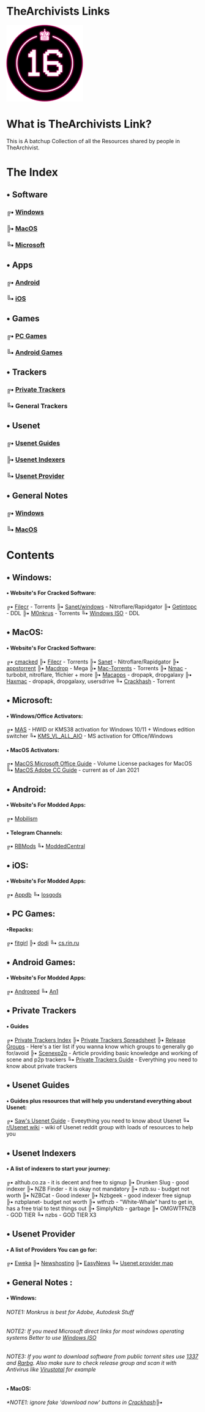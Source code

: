 # TheArchivists Links
![](https://github.com/TheArchivists/Links/blob/dev/113290407.png)

# What is TheArchivists Link?
This is A batchup Collection of all the Resources shared by people in TheArchivist.

# The Index
## •  Software
### ╔• [Windows](https://github.com/TheArchivists/Links/edit/dev/README.md#-windows-2)
### ╠• [MacOS](https://github.com/TheArchivists/Links/edit/dev/README.md#-macos-2)
### ╚• [Microsoft](https://github.com/TheArchivists/Links/edit/dev/README.md#-microsoft-1)
## •  Apps
### ╔• [Android](https://github.com/TheArchivists/Links/edit/dev/README.md#-android-1)
### ╚• [iOS](https://github.com/TheArchivists/Links/edit/dev/README.md#ios)
## •  Games
### ╔• [PC Games](https://github.com/TheArchivists/Links/edit/dev/README.md#-pc-games-1)
### ╚• [Android Games](https://github.com/TheArchivists/Links/edit/dev/README.md#android-games)
## •  Trackers
### ╔• [Private Trackers](https://github.com/TheArchivists/Links/edit/dev/README.md#-private-trackers-1)
### ╚• General Trackers
## •  Usenet
### ╔• [Usenet Guides](https://github.com/TheArchivists/Links/edit/dev/README.md#-usenet-guides-1)
### ╠• [Usenet Indexers](https://github.com/TheArchivists/Links/edit/dev/README.md#usenet-indexers)
### ╚• [Usenet Provider](https://github.com/TheArchivists/Links/edit/dev/README.md#usenet-provider)
## •  General Notes
### ╔• [Windows](https://github.com/TheArchivists/Links/edit/dev/README.md#-windows-3)
### ╚• [MacOS](https://github.com/TheArchivists/Links/edit/dev/README.md#-macos-3)

# Contents
## •  Windows:
#### • Website's For Cracked Software:
╔• [Filecr](https://filecr.com/windows/) - Torrents
╠• [Sanet/windows](https://sanet.st/windows/) - Nitroflare/Rapidgator
╠• [Getintopc](https://getintopc.com/) - DDL
╠• [M0nkrus](http://w14.monkrus.ws/) - Torrents
╚• [Windows ISO](https://tb.rg-adguard.net/public.php) - DDL 
 
## •  MacOS:
#### • Website's For Cracked Software:
╔• [cmacked](https://cmacked.com/)
╠• [Filecr](https://filecr.com/macos/) - Torrents
╠• [Sanet](https://sanet.st/mac-software/) - Nitroflare/Rapidgator
╠• [appstorrent](https://appstorrent.ru/)
╠• [Macdrop](https://macdrop.net/) - Mega
╠• [Mac-Torrents](https://mac-torrents.io/) - Torrents
╠• [Nmac](https://nmac.to/) - turbobit, nitroflare, 1fichier + more
╠• [Macapps](https://macapps.xyz/) - dropapk, dropgalaxy
╠• [Haxmac](https://haxmac.cc/) - dropapk, dropgalaxy, usersdrive
╚• [Crackhash](https://crackshash.com/category/macos/) - Torrent

## •  Microsoft:
#### • Windows/Office Activators: 
╔• [MAS](https://github.com/massgravel/Microsoft-Activation-Scripts) - HWID or KMS38 activation for Windows 10/11 + Windows edition switcher
╚• [KMS_VL_ALL_AIO](https://github.com/abbodi1406/KMS_VL_ALL_AIO) - MS activation for Office/Windows
#### • MacOS Activators:
╔• [MacOS Microsoft Office Guide](https://telegra.ph/MacOS-Microsoft-Office-Guide-11-29) - Volume License packages for MacOS
╚• [MacOS Adobe CC Guide](https://telegra.ph/MacOS-Adobe-CC-Guide-11-29) - current as of Jan 2021

## •  Android:
#### • Website's For Modded Apps:
╔• [Mobilism](https://mobilism.org/)
#### • Telegram Channels:
╔• [RBMods](https://t.me/RBMods)
╚• [ModdedCentral](https://t.me/ModdedCentral2)

## • iOS:
#### • Website's For Modded Apps:
╔• [Appdb](https://appdb.to/)
╚• [Iosgods](https://iosgods.com/)

## •  PC Games:
#### •Repacks:
╔• [fitgirl](http://fitgirl-repacks.site/)
╠• [dodi](https://dodi-repacks.site/)
╚• [cs.rin.ru](https://cs.rin.ru/)
## • Android Games:
#### • Website's For Modded Apps:
╔• [Androeed](https://www.androeed.ru/)
╚• [An1](https://an1.com/)

## •  Private Trackers
#### • Guides
╔• [Private Trackers Index](https://docs.google.com/spreadsheets/d/1zYZ2107xOZwQ37AjLTc5A4dUJl0ilg8oMrZyA0BGvc0)
╠• [Private Trackers Spreadsheet](https://hdvinnie.github.io/Private-Trackers-Spreadsheet/)
╠• [Release Groups](https://docs.google.com/spreadsheets/d/1xz5zqrBumfMtLGA4VMt1VtOyh-47HDTv_swIYktX6AQ/edit?usp=sharing) - Here's a tier list if you wanna know which groups to generally go for/avoid
╠• [Scenexp2p](https://www.notion.so/Pirates-c6362fa7a32a47c5904b0509e9ca1cd3) - Article providing basic knowledge and working of scene and p2p trackers
╚• [Private Trackers Guide](https://rentry.co/private-trackers) - Everything you need to know about private trackers 

## •  Usenet Guides
#### • Guides plus resources that will help you understand everything about Usenet:
╔• [Saw's Usenet Guide](https://telegra.ph/EVERYTHING-YOU-NEED-TO-KNOW-ABOUT-USENET-09-04) - Eveeything you need to know about Usenet
╚• [r/Usenet wiki](https://www.reddit.com/r/usenet/wiki/index/) - wiki of Usenet reddit group with loads of resources to help you

## • Usenet Indexers
#### • A list of indexers to start your journey:
╔• althub.co.za - it is decent and free to signup
╠• Drunken Slug - good indexer
╠• NZB Finder - it is okay not mandatory
╠• nzb.su - budget not worth
╠• NZBCat - Good indexer
╠• Nzbgeek - good indexer free signup
╠• nzbplanet- budget not worth
╠• wtfnzb - "White-Whale" hard to get in, has a free trial to test things out
╠• SimplyNzb - garbage
╠• OMGWTFNZB - GOD TIER
╚• nzbs - GOD TIER X3

## • Usenet Provider
#### • A list of Providers You can go for:
╔• [Eweka](https://www.eweka.nl/)
╠• [Newshosting](https://www.newshosting.com/)
╠• [EasyNews](https://easynews.com/)
╚• [Usenet provider map](https://svgshare.com/i/iG8.svg)

## •  General Notes :
#### • Windows:
###### *NOTE1: Monkrus is best for Adobe, Autodesk Stuff*
###### *NOTE2: If you meed Microsoft direct links for most windows operating systems Better to use [Windows ISO](https://tb.rg-adguard.net/public.php)*
###### *NOTE3: If you want to download software from public torrent sites use [1337](https://1337x.to/) and [Rarbg](http://Rarbg.to). Also make sure to check release group and scan it with Antivirus like [Virustotal](https://virustotal.com/) for example*

#### • MacOS:
###### *NOTE1: ignore fake 'download now' buttons in [Crackhash](https://crackshash.com/category/macos/)╠• 
